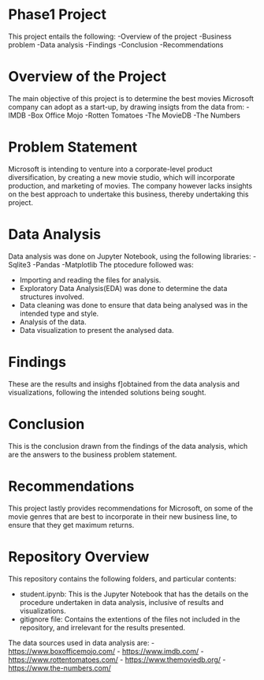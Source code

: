 # Phase1 Project
This project entails the following: -Overview of the project
                                    -Business problem
                                    -Data analysis
                                    -Findings
                                    -Conclusion
                                    -Recommendations
# Overview of the Project
The main objective of this project is to determine the best movies Microsoft company can adopt as a start-up, by drawing insigts from the data from: -IMDB
                            -Box Office Mojo
                            -Rotten Tomatoes
                            -The MovieDB
                            -The Numbers
# Problem Statement
Microsoft is intending to venture into a corporate-level product diversification, by creating a new movie studio, which will incorporate production, and marketing of movies. The company however lacks insights on the best approach to undertake this business, thereby undertaking this project.
# Data Analysis
Data analysis was done on Jupyter Notebook, using the following libraries: -Sqlite3
                                                                            -Pandas
                                                                            -Matplotlib
The ptocedure followed was:
- Importing and reading the files for analysis.
- Exploratory Data Analysis(EDA) was done to determine the data structures involved.
- Data cleaning was done to ensure that data being analysed was in the intended type and style.
- Analysis of the data.
- Data visualization to present the analysed data.

# Findings
These are the results and insighs f]obtained from the data analysis and visualizations, following the intended solutions being sought.

# Conclusion
This is the conclusion drawn from the findings of the data analysis, which are the answers to the business problem statement.

# Recommendations
This project lastly provides recommendations for Microsoft, on some of the movie genres that are best to incorporate in their new business line, to ensure that they get maximum returns.

# Repository Overview
This repository contains the following folders, and particular contents:
- student.ipynb: This is the Jupyter Notebook that has the details on the procedure undertaken in data analysis, inclusive of results and visualizations.
- gitignore file: Contains the extentions of the files not included in the repository, and irrelevant for the results      presented.

The data sources used in data analysis are:
        - https://www.boxofficemojo.com/
        - https://www.imdb.com/
        - https://www.rottentomatoes.com/
        - https://www.themoviedb.org/
        - https://www.the-numbers.com/
